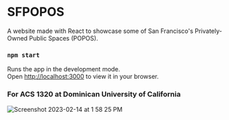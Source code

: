 # SFPOPOS
A website made with React to showcase some of San Francisco's Privately-Owned Public Spaces (POPOS).

### `npm start`

Runs the app in the development mode.\
Open [http://localhost:3000](http://localhost:3000) to view it in your browser.

### For ACS 1320 at Dominican University of California
![Screenshot 2023-02-14 at 1 58 25 PM](https://user-images.githubusercontent.com/77900249/218872567-27e41cfb-9dcc-4918-a6dd-8d788a4f6b57.png)
